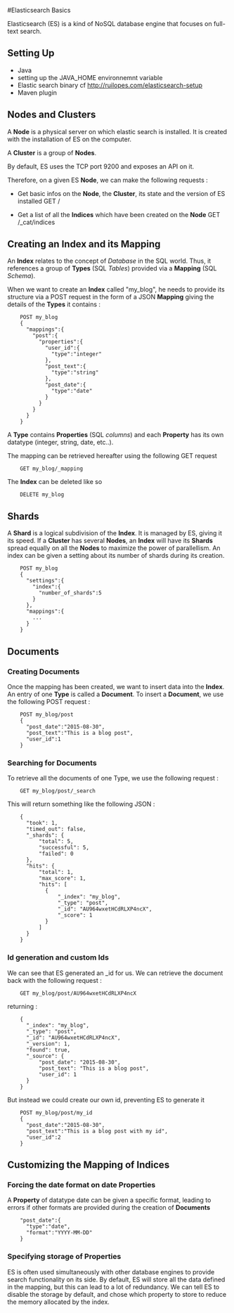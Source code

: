 #Elasticsearch Basics

Elasticsearch (ES) is a kind of NoSQL database engine that focuses on full-text search.

## Setting Up
- Java
- setting up the JAVA_HOME environnemnt variable
- Elastic search binary cf http://ruilopes.com/elasticsearch-setup
- Maven plugin

## Nodes and Clusters
A **Node** is a physical server on which elastic search is installed. It is created with the installation of ES on the computer.

A **Cluster** is a group of **Nodes**.

By default, ES uses the TCP port 9200 and exposes an API on it.

Therefore, on a given ES **Node**, we can make the following requests : 

* Get basic infos on the **Node**, the **Cluster**, its state and the version of ES installed
        GET /

* Get a list of all the **Indices** which have been created on the **Node**
        GET /_cat/indices 
        
## Creating an Index and its Mapping
An **Index** relates to the concept of *Database* in the SQL world. Thus, it references a group of **Types** (SQL *Tables*) provided via a **Mapping** (SQL *Schema*).

When we want to create an **Index** called "my_blog", he needs to provide its structure via a POST request in the form of a JSON **Mapping** giving the details of the **Types** it contains :

        POST my_blog
        {
          "mappings":{
            "post":{
              "properties":{
                "user_id":{
                  "type":"integer"
                },
                "post_text":{
                  "type":"string"
                },
                "post_date":{
                  "type":"date"
                }
              }
            }
          }
        }

A **Type** contains **Properties** (SQL *columns*) and each **Property** has its own datatype (integer, string, date, etc..).

The mapping can be retrieved hereafter using the following GET request
        
        GET my_blog/_mapping

The **Index** can be deleted like so 

        DELETE my_blog  

## Shards
A **Shard** is a logical subdivision of the **Index**. It is managed by ES, giving it its speed. If a **Cluster** has several **Nodes**, an **Index** will have its **Shards** spread equally on all the **Nodes** to maximize the power of parallellism. 
An index can be given a setting about its number of shards during its creation. 

        POST my_blog
        {
          "settings":{
            "index":{
              "number_of_shards":5
            }
          },
          "mappings":{
            ...
          }
        }  

## Documents

### Creating Documents
Once the mapping has been created, we want to insert data into the **Index**. An entry of one **Type** is called a **Document**. To insert a **Document**, we use the following POST request :

        POST my_blog/post
        {
          "post_date":"2015-08-30",
          "post_text":"This is a blog post",
          "user_id":1
        }

### Searching for Documents
To retrieve all the documents of one Type, we use the following request : 

        GET my_blog/post/_search

This will return something like the following JSON :

        {
          "took": 1,
          "timed_out": false,
          "_shards": {
              "total": 5,
              "successful": 5,
              "failed": 0
          },
          "hits": {
              "total": 1,
              "max_score": 1,
              "hits": [
                {
                    "_index": "my_blog",
                    "_type": "post",
                    "_id": "AU964wxetHCdRLXP4ncX",
                    "_score": 1
                }
              ]
          }
        }

### Id generation and custom Ids

We can see that ES generated an _id for us. We can retrieve the document back with the following request : 

        GET my_blog/post/AU964wxetHCdRLXP4ncX
returning :
        
        {
          "_index": "my_blog",
          "_type": "post",
          "_id": "AU964wxetHCdRLXP4ncX",
          "_version": 1,
          "found": true,
          "_source": {
              "post_date": "2015-08-30",
              "post_text": "This is a blog post",
              "user_id": 1
          }
        }
        
But instead we could create our own id, preventing ES to generate it 
        
        POST my_blog/post/my_id
        {
          "post_date":"2015-08-30",
          "post_text":"This is a blog post with my id",
          "user_id":2
        }

## Customizing the Mapping of Indices

### Forcing the date format on date Properties
A **Property** of datatype date can be given a specific format, leading to errors if other formats are provided during the creation of **Documents**

        "post_date":{
          "type":"date",
          "format":"YYYY-MM-DD"
        }
### Specifying storage of Properties
ES is often used simultaneously with other database engines to provide search functionality on its side. By default, ES will store all the data defined in the mapping, but this can lead to a lot of redundancy. We can tell ES to disable the storage by default, and chose which property to store to reduce the memory allocated by the index.
   
